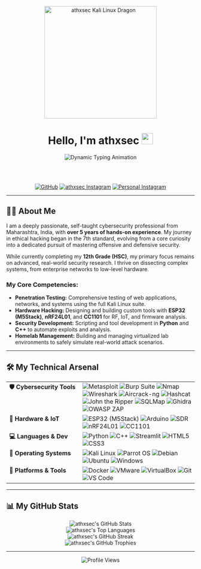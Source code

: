 <div align="center">
  
  <img src="https://i.gifer.com/origin/33/33215f16f312a0233b25916f4d2f136e.gif" alt="athxsec Kali Linux Dragon" width="300" />

  <h1>
    Hello, I'm athxsec
    <img src="https://media.giphy.com/media/hvRJCLFzcasrR4ia7z/giphy.gif" width="30px">
  </h1>
  
  <img src="https://readme-typing-svg.herokuapp.com?font=Fira+Code&size=20&pause=1000&color=00FF00&center=true&vCenter=true&width=550&lines=Ethical+Hacker;5%2B+Years+of+Experience;Security+Veteran;Hardware+Hacker;Kali+Linux+Expert" alt="Dynamic Typing Animation" />
  
  <br><br>
  
  <p>
    <a href="https://github.com/athxsec" target="_blank"><img src="https://img.shields.io/badge/GitHub-181717?style=for-the-badge&logo=github&logoColor=white" alt="GitHub"/></a>
    <a href="https://instagram.com/athxsec" target="_blank"><img src="https://img.shields.io/badge/Brand_Insta-E4405F?style=for-the-badge&logo=instagram&logoColor=white" alt="athxsec Instagram"/></a>
    <a href="https://instagram.com/atharv_kemble?igshid=MzNlNGNkZWQ4Mg==" target="_blank"><img src="https://img.shields.io/badge/Personal_Insta-C13584?style=for-the-badge&logo=instagram&logoColor=white" alt="Personal Instagram"/></a>
  </p>
</div>

---

## 👨‍💻 About Me

I am a deeply passionate, self-taught cybersecurity professional from Maharashtra, India, with **over 5 years of hands-on experience**. My journey in ethical hacking began in the 7th standard, evolving from a core curiosity into a dedicated pursuit of mastering offensive and defensive security.

While currently completing my **12th Grade (HSC)**, my primary focus remains on advanced, real-world security research. I thrive on dissecting complex systems, from enterprise networks to low-level hardware.

### My Core Competencies:
* **Penetration Testing:** Comprehensive testing of web applications, networks, and systems using the full Kali Linux suite.
* **Hardware Hacking:** Designing and building custom tools with **ESP32 (M5Stack)**, **nRF24L01**, and **CC1101** for RF, IoT, and firmware analysis.
* **Security Development:** Scripting and tool development in **Python** and **C++** to automate exploits and analysis.
* **Homelab Management:** Building and managing virtualized lab environments to safely simulate real-world attack scenarios.

---

## 🛠️ My Technical Arsenal

<table>
  <tr>
    <td valign="top" width="180px"><strong>🛡️ Cybersecurity Tools</strong></td>
    <td>
      <img src="https://img.shields.io/badge/Metasploit-C00000?style=for-the-badge&logo=metasploit&logoColor=white" alt="Metasploit" />
      <img src="https://img.shields.io/badge/Burp_Suite-FF7A1F?style=for-the-badge&logo=BurpSuite&logoColor=black" alt="Burp Suite" />
      <img src="https://img.shields.io/badge/Nmap-444444?style=for-the-badge&logo=Nmap&logoColor=white" alt="Nmap" />
      <img src="https://img.shields.io/badge/Wireshark-1679A7?style=for-the-badge&logo=Wireshark&logoColor=white" alt="Wireshark" />
      <img src="https://img.shields.io/badge/Aircrack_ng-00AEEF?style=for-the-badge&logo=aircrack-ng&logoColor=white" alt="Aircrack-ng" />
      <img src="httpsD://img.shields.io/badge/Hashcat-8B0000?style=for-the-badge&logo=hashcat&logoColor=white" alt="Hashcat" />
      <img src="https://img.shields.io/badge/John_the_Ripper-DD0000?style=for-the-badge&logo=john-the-ripper&logoColor=white" alt="John the Ripper" />
      <img src="https://img.shields.io/badge/SQLMap-E44C3C?style=for-the-badge&logo=sqlmap&logoColor=white" alt="SQLMap" />
      <img src="https://img.shields.io/badge/Ghidra-3D3D3D?style=for-the-badge&logo=ghidra&logoColor=white" alt="Ghidra" />
      <img src="https://img.shields.io/badge/OWASP_ZAP-F7F8F9?style=for-the-badge&logo=OWASP&logoColor=black" alt="OWASP ZAP" />
    </td>
  </tr>
  <tr>
    <td valign="top"><strong>📡 Hardware & IoT</strong></td>
    <td>
      <img src="https://img.shields.io/badge/ESP32_(M5Stack)-F05032?style=for-the-badge&logo=espressif&logoColor=white" alt="ESP32 (M5Stack)" />
      <img src="https://img.shields.io/badge/Arduino-00979D?style=for-the-badge&logo=arduino&logoColor=white" alt="Arduino" />
      <img src="https://img.shields.io/badge/SDR-FF6600?style=for-the-badge&logo=radio-fm&logoColor=white" alt="SDR" />
      <img src="https://img.shields.io/badge/nRF24L01-1572B6?style=for-the-badge&logo=rfid&logoColor=white" alt="nRF24L01" />
      <img src="https.img.shields.io/badge/CC1101-E34F26?style=for-the-badge&logo=radio-france&logoColor=white" alt="CC1101" />
    </td>
  </tr>
  <tr>
    <td valign="top"><strong>💻 Languages & Dev</strong></td>
    <td>
      <img src="https://img.shields.io/badge/Python-3776AB?style=for-the-badge&logo=python&logoColor=white" alt="Python" />
      <img src="https://img.shields.io/badge/C++-00599C?style=for-the-badge&logo=cplusplus&logoColor=white" alt="C++" />
      <img src="https://img.shields.io/badge/Streamlit-FF4B4B?style=for-the-badge&logo=Streamlit&logoColor=white" alt="Streamlit" />
      <img src="https://img.shields.io/badge/HTML5-E34F26?style=for-the-badge&logo=html5&logoColor=white" alt="HTML5" />
      <img src="https://img.shields.io/badge/CSS3-1572B6?style=for-the-badge&logo=css3&logoColor=white" alt="CSS3" />
    </td>
  </tr>
  <tr>
    <td valign="top"><strong>📀 Operating Systems</strong></td>
    <td>
      <img src="https://img.shields.io/badge/Kali_Linux-557C94?style=for-the-badge&logo=kali-linux&logoColor=white" alt="Kali Linux" />
      <img src="https://img.shields.io/badge/Parrot_OS-00A9D4?style=for-the-badge&logo=parrot-security&logoColor=white" alt="Parrot OS" />
      <img src="https://img.shields.io/badge/Debian-A81D33?style=for-the-badge&logo=debian&logoColor=white" alt="Debian" />
      <img src="https://img.shields.io/badge/Ubuntu-E95420?style=for-the-badge&logo=ubuntu&logoColor=white" alt="Ubuntu" />
      <img src="https://img.shields.io/badge/Windows-0078D6?style=for-the-badge&logo=windows&logoColor=white" alt="Windows" />
    </td>
  </tr>
    <tr>
    <td valign="top"><strong>🧰 Platforms & Tools</strong></td>
    <td>
      <img src="https://img.shields.io/badge/Docker-2496ED?style=for-the-badge&logo=docker&logoColor=white" alt="Docker" />
      <img src="https://img.shields.io/badge/VMware-6C227D?style=for-the-badge&logo=vmware&logoColor=white" alt="VMware" />
      <img src="https://img.shields.io/badge/VirtualBox-183A61?style=for-the-badge&logo=virtualbox&logoColor=white" alt="VirtualBox" />
      <img src="https://img.shields.io/badge/Git-F05032?style=for-the-badge&logo=git&logoColor=white" alt="Git" />
      <img src="https://img.shields.io/badge/VS_Code-007ACC?style=for-the-badge&logo=visualstudiocode&logoColor=white" alt="VS Code" />
    </td>
  </tr>
</table>

---

## 📊 My GitHub Stats

<p align="center">
  <img src="https://github-readme-stats.vercel.app/api?username=athxsec&show_icons=true&theme=tokyonight&icon_color=00FF00&hide_border=true&count_private=true&cache_seconds=1800" alt="athxsec's GitHub Stats" />
  <br>
  <img src="httpsimg.shields.io/api/top-langs/?username=athxsec&layout=compact&theme=tokyonight&hide_border=true&cache_seconds=1800" alt="athxsec's Top Languages" />
  <br>
  <img src="https://streak-stats.herokuapp.com?user=athxsec&theme=tokyonight&hide_border=true" alt="athxsec's GitHub Streak" />
  <br>
  <img src="https://github-profile-trophy.vercel.app/?username=athxsec&theme=tokyonight&margin-w=15&margin-h=15" alt="athxsec's GitHub Trophies" />
</p>

---

<p align="center">
  <img src="https://komarev.com/ghpvc/?username=athxsec&label=PROFILE+VIEWS&color=00FF00&style=flat-square" alt="Profile Views" />
</p>
